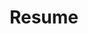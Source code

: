 ---
layout: page
permalink: assets/pdf/ChongfengLing_cv.pdf
title: Resume
nav: true
newtab: true
nav_order: 5
---